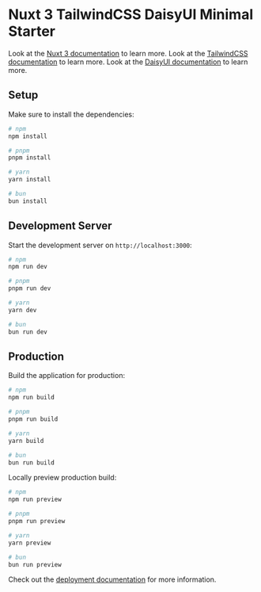 # Nuxt 3 TailwindCSS DaisyUI Minimal Starter

Look at the [Nuxt 3 documentation](https://nuxt.com/docs/getting-started/introduction) to learn more.
Look at the [TailwindCSS documentation](https://tailwindcss.com/docs/installation) to learn more.
Look at the [DaisyUI documentation](https://daisyui.com/docs/install/) to learn more.

## Setup

Make sure to install the dependencies:

```bash
# npm
npm install

# pnpm
pnpm install

# yarn
yarn install

# bun
bun install
```

## Development Server

Start the development server on `http://localhost:3000`:

```bash
# npm
npm run dev

# pnpm
pnpm run dev

# yarn
yarn dev

# bun
bun run dev
```

## Production

Build the application for production:

```bash
# npm
npm run build

# pnpm
pnpm run build

# yarn
yarn build

# bun
bun run build
```

Locally preview production build:

```bash
# npm
npm run preview

# pnpm
pnpm run preview

# yarn
yarn preview

# bun
bun run preview
```

Check out the [deployment documentation](https://nuxt.com/docs/getting-started/deployment) for more information.
